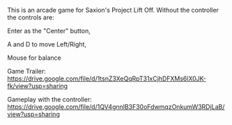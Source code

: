 This is an arcade game for Saxion's Project Lift Off.
Without the controller the controls are: 
  
  Enter as the "Center" button,
  
  A and D to move Left/Right,
  
  Mouse for balance

Game Trailer: https://drive.google.com/file/d/1tsnZ3XeQqRpT31xCjhDFXMs6lX0JK-fk/view?usp=sharing

Gameplay with the controller: https://drive.google.com/file/d/1QV4gnnlB3F30oFdwmqzOnkumW3RDjLaB/view?usp=sharing
